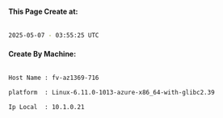 
   
#### This Page Create at:

```bash

2025-05-07 - 03:55:25 UTC

```

#### Create By Machine:

```bash

Host Name : fv-az1369-716

platform  : Linux-6.11.0-1013-azure-x86_64-with-glibc2.39

Ip Local  : 10.1.0.21

```

